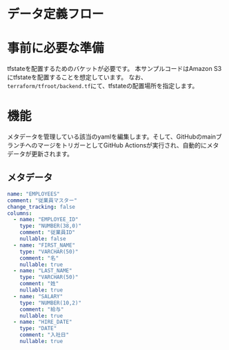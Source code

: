 # データ定義フロー
  # 事前に必要な準備
tfstateを配置するためのバケットが必要です。
本サンプルコードはAmazon S3にtfstateを配置することを想定しています。
なお、`terraform/tfroot/backend.tf`にて、tfstateの配置場所を指定します。

  # 機能
メタデータを管理している該当のyamlを編集します。そして、GitHubのmainブランチへのマージをトリガーとしてGitHub Actionsが実行され、自動的にメタデータが更新されます。
  ## メタデータ
```employees.yaml
name: "EMPLOYEES"
comment: "従業員マスター"
change_tracking: false
columns:
  - name: "EMPLOYEE_ID"
    type: "NUMBER(38,0)"
    comment: "従業員ID"
    nullable: false
  - name: "FIRST_NAME"
    type: "VARCHAR(50)"
    comment: "名"
    nullable: true
  - name: "LAST_NAME"
    type: "VARCHAR(50)"
    comment: "姓"
    nullable: true
  - name: "SALARY"
    type: "NUMBER(10,2)"
    comment: "給与"
    nullable: true
  - name: "HIRE_DATE"
    type: "DATE"
    comment: "入社日"
    nullable: true

```